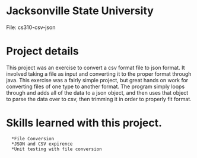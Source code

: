 # Jacksonville State University
File: cs310-csv-json

# Project details
This project was an exercise to convert a csv format file to json format. It involved taking a file as input and converting
it to the proper format through java. This exercise was a fairly simple project, but great hands on work for converting files
of one type to another format. The program simply loops through and adds all of the data to a json object, and then uses that object to parse the data over to csv, then trimming it in order to properly fit format. 

# Skills learned with this project.
      *File Conversion
      *JSON and CSV expirence 
      *Unit testing with file conversion 
      
